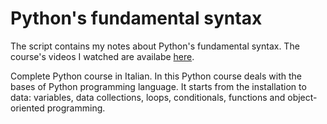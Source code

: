 # Python's fundamental syntax
The script contains my notes about Python's fundamental syntax. The course's videos I watched are availabe [here](https://www.youtube.com/playlist?list=PLP5MAKLy8lP8FAytdm2ncZbPioA9A2SgF).


Complete Python course in Italian. In this Python course deals with the bases of Python programming language. It starts from the installation to data: variables, data collections, loops, conditionals, functions and object-oriented programming.
